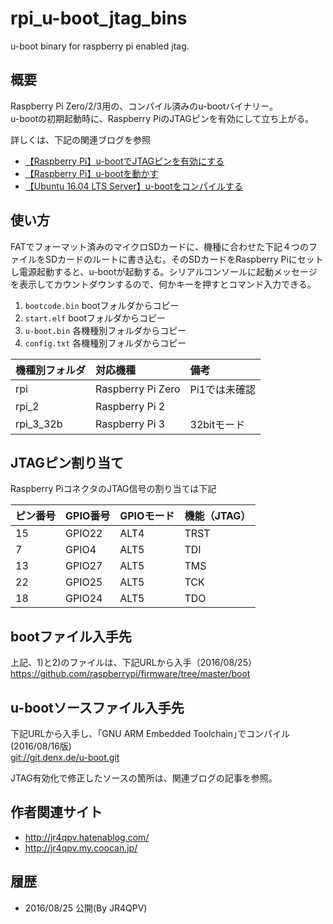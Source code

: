 ﻿rpi_u-boot_jtag_bins
====================
u-boot binary for raspberry pi enabled jtag.

概要
----
Raspberry Pi Zero/2/3用の、コンパイル済みのu-bootバイナリー。  
u-bootの初期起動時に、Raspberry PiのJTAGピンを有効にして立ち上がる。

詳しくは、下記の関連ブログを参照

* [【Raspberry Pi】u-bootでJTAGピンを有効にする](http://jr4qpv.hatenablog.com/entry/2016/08/23/142543)
* [【Raspberry Pi】u-bootを動かす](http://jr4qpv.hatenablog.com/entry/2016/08/13/084519)
* [【Ubuntu 16.04 LTS Server】u-bootをコンパイルする](http://jr4qpv.hatenablog.com/entry/2016/08/11/093517)

使い方
------
FATでフォーマット済みのマイクロSDカードに、機種に合わせた下記４つのファイルをSDカードのルートに書き込む。そのSDカードをRaspberry Piにセットし電源起動すると、u-bootが起動する。シリアルコンソールに起動メッセージを表示してカウントダウンするので、何かキーを押すとコマンド入力できる。

1. `bootcode.bin`    bootフォルダからコピー
2. `start.elf`       bootフォルダからコピー
3. `u-boot.bin`      各機種別フォルダからコピー
4. `config.txt`      各機種別フォルダからコピー

|機種別フォルダ|対応機種         |備考            |
|:-------------|:----------------|:---------------|
|rpi           |Raspberry Pi Zero|Pi1では未確認   |
|rpi_2         |Raspberry Pi 2   |                |
|rpi_3_32b     |Raspberry Pi 3   |32bitモード     |

JTAGピン割り当て
----------------
Raspberry PiコネクタのJTAG信号の割り当ては下記

|ピン番号|GPIO番号|GPIOモード|機能（JTAG）|
|:-------|:-------|:---------|:-----------|
|15      |GPIO22  |ALT4      |TRST        |
|7       |GPIO4   |ALT5      |TDI         |
|13      |GPIO27  |ALT5      |TMS         |
|22      |GPIO25  |ALT5      |TCK         |
|18      |GPIO24  |ALT5      |TDO         |

bootファイル入手先
------------------
上記、1)と2)のファイルは、下記URLから入手（2016/08/25）  
<https://github.com/raspberrypi/firmware/tree/master/boot>

u-bootソースファイル入手先
--------------------------
下記URLから入手し、｢GNU ARM Embedded Toolchain｣でコンパイル(2016/08/16版)  
<git://git.denx.de/u-boot.git>

JTAG有効化で修正したソースの箇所は、関連ブログの記事を参照。

作者関連サイト
--------------
* <http://jr4qpv.hatenablog.com/>
* <http://jr4qpv.my.coocan.jp/>

履歴
----
* 2016/08/25 公開(By JR4QPV)

